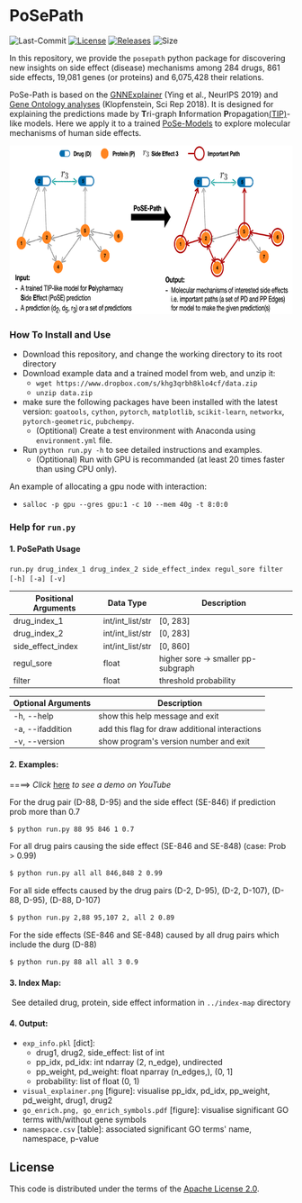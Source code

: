 # PoSePath
![Last-Commit](https://img.shields.io/github/last-commit/nyxflower/pose-path?style=plastic)
[![License](https://img.shields.io/github/license/nyxflower/pose-path?style=plastic)](https://github.com/NYXFLOWER/PoSe-Path/blob/master/LICENSE)
[![Releases](https://img.shields.io/github/v/release/nyxflower/pose-path?include_prereleases&style=plastic)](https://github.com/NYXFLOWER/PoSe-Path/releases)
![Size](https://img.shields.io/github/repo-size/nyxflower/pose-path?color=green&style=plastic)

In this repository, we provide the `posepath` python package for discovering new insights on side effect (disease) mechanisms among 284 drugs, 861 side effects, 19,081 genes (or proteins) and 6,075,428 their relations.

PoSe-Path is based on the [GNNExplainer](http://papers.nips.cc/paper/9123-gnnexplainer-generating-explanations-for-graph-neural-networks) (Ying et al., NeurIPS 2019) and [Gene Ontology analyses](https://www.nature.com/articles/s41598-018-28948-z) (Klopfenstein, Sci Rep 2018). It is designed for explaining the predictions made by **T**ri-graph **I**nformation **P**ropagation[(TIP)](https://github.com/NYXFLOWER/TIP)-like models. Here we apply it to a trained [PoSe-Models](https://github.com/NYXFLOWER/PoSe-Model) to explore molecular mechanisms of human side effects.

<div align=center>
<img height="300" src="fig/task.png" alt=""hhh/>
</div>


### How To Install and Use

- Download this repository, and change the working directory to its root directory
- Download example data and a trained model from web, and unzip it:
    - `wget https://www.dropbox.com/s/khg3qrbh8klo4cf/data.zip `
    - `unzip data.zip`
- make sure the following packages have been installed with the latest version: `goatools`, `cython`, `pytorch`, `matplotlib`, `scikit-learn`, `networkx`, `pytorch-geometric`,  `pubchempy`.
    - (Optitional) Create a test environment with Anaconda using `environment.yml` file.
- Run `python run.py -h` to see detailed instructions and examples. 
    - (Optitional) Run with GPU is recommanded (at least 20 times faster than using CPU only). 

An example of allocating a gpu node with interaction: 
- `salloc -p gpu --gres gpu:1 -c 10 --mem 40g -t 8:0:0`

### Help for `run.py`

#### 1.  PoSePath Usage

`run.py drug_index_1 drug_index_2 side_effect_index regul_sore filter [-h] [-a] [-v]`

| Positional Arguments | Data Type        | Description                        |
| -------------------- | ---------------- | ---------------------------------- |
| drug_index_1         | int/int_list/str | [0, 283]                           |
| drug_index_2         | int/int_list/str | [0, 283]                           |
| side_effect_index    | int/int_list/str | [0, 860]                           |
| regul_sore           | float            | higher sore -> smaller pp-subgraph |
| filter               | float            | threshold probability              |

| Optional Arguments | Description                                    |
| ------------------ | ---------------------------------------------- |
| -h, --help         | show this help message and exit                |
| -a, --ifaddition   | add this flag for draw additional interactions |
| -v, --version      | show program's version number and exit         |

#### 2. Examples: 
====> *Click* [here](https://www.youtube.com/watch?v=faaShlrh2yc&t=84s) *to see a demo on YouTube*

For the drug pair (D-88, D-95) and the side effect (SE-846) if prediction prob more than 0.7
```bash
$ python run.py 88 95 846 1 0.7
```
For all drug pairs causing the side effect (SE-846 and SE-848) (case: Prob > 0.99)
```bash
$ python run.py all all 846,848 2 0.99
```
For all side effects caused by the drug pairs (D-2, D-95), (D-2, D-107), (D-88, D-95), (D-88, D-107)
```bash
$ python run.py 2,88 95,107 2, all 2 0.89
```
For the side effects (SE-846 and SE-848) caused by all drug pairs which include the durg (D-88)
```bash
$ python run.py 88 all all 3 0.9
```

#### 3. Index Map:
​    See detailed drug, protein, side effect information in `../index-map` directory

#### 4. Output:
- `exp_info.pkl` [dict]: 
    - drug1, drug2, side_effect: list of int
    -  pp_idx, pd_idx: int ndarray (2, n_edge), undirected
    - pp_weight, pd_weight: float nparray (n_edges,), (0, 1]
    - probability: list of float (0, 1)
- `visual_explainer.png` [figure]: visualise pp_idx, pd_idx, pp_weight, pd_weight, drug1, drug2
- `go_enrich.png, go_enrich_symbols.pdf` [figure]: visualise significant GO terms with/without gene symbols
- `namespace.csv` [table]: associated significant GO terms' name, namespace, p-value


## License

This code is distributed under the terms of the [Apache License 2.0](https://github.com/blaisewang/img2latex-mathpix/blob/master/LICENSE).
